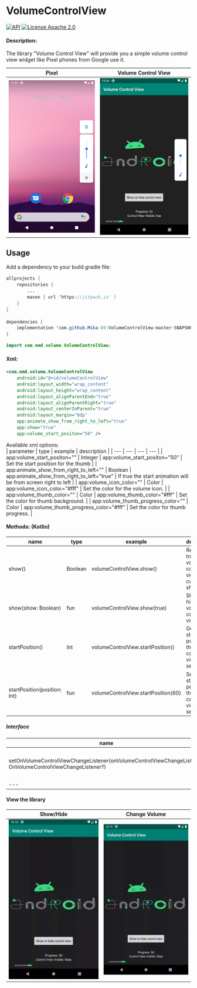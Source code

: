 # VolumeControlView

[![API](https://img.shields.io/badge/API-16%2B-orange.svg?style=flat)](https://android-arsenal.com/api?level=16)
[![License Apache 2.0](https://img.shields.io/badge/License-Apache%202.0-blue.svg?style=true)](http://www.apache.org/licenses/LICENSE-2.0)

#### Description:    
The library "Volume Control View" will provide you a simple volume control view widget like Pixel phones from Google use it.

| Pixel    | Volume Control View |
| ---      | ---      |
| ![Image description](https://github.com/Mika-89/VolumeControlView/blob/master/images/image_pixel.png) | ![Image description](https://github.com/Mika-89/VolumeControlView/blob/master/images/image_library.png) |

## Usage
Add a dependency to your build.gradle file:
```java
allprojects {
    repositories {
	    ...
	    maven { url 'https://jitpack.io' }
    }
}

dependencies {
    implementation 'com.github.Mika-89:VolumeControlView:master-SNAPSHOT'
}
```

```java
import com.nmd.volume.VolumeControlView;
```


#### Xml:    
```xml
<com.nmd.volume.VolumeControlView
    android:id="@+id/volumeControlView"
    android:layout_width="wrap_content"
    android:layout_height="wrap_content"
    android:layout_alignParentEnd="true"
    android:layout_alignParentRight="true"
    android:layout_centerInParent="true"
    android:layout_margin="8dp"
    app:animate_show_from_right_to_left="true"
    app:show="true"
    app:volume_start_positon="50" />
```

Available xml options:   
| parameter    | type | example | description |
| ---          | ---  |  ---    | ---         |
| app:volume_start_positon="" | Integer |  app:volume_start_positon="50" | Set the start position for the thumb |
| app:animate_show_from_right_to_left="" | Boolean | app:animate_show_from_right_to_left="true" | If true the start animation will be from screen right to left |
| app:volume_icon_color="" | Color | app:volume_icon_color="#fff" | Set the color for the volume icon. |
| app:volume_thumb_color="" | Color | app:volume_thumb_color="#fff" | Set the color for thumb background. |
| app:volume_thumb_progress_color="" | Color | app:volume_thumb_progress_color="#fff" | Set the color for thumb progress. |

#### Methods: (Kotlin)   
| name    | type | example | description |
| ---     | ---  |  ---    | ---         |
| show()  | Boolean | volumeControlView.show() | Returns true if the volume control view is currently shown. |
| show(show: Boolean)  | fun | volumeControlView.show(true) | Show or hide the volume control view. |
| startPosition()  | Int | volumeControlView.startPosition() | Get the start position of the volume control view seekbar. |
| startPosition(position: Int)  | fun | volumeControlView.startPosition(60) | Set the start position of the volume control view seekbar. |

##### Interface
| name    | type | example | description |
| ---     | ---  |  ---    | ---         |
| setOnVolumeControlViewChangeListener(onVolumeControlViewChangeListener: OnVolumeControlViewChangeListener?)  | OnVolumeControlViewChangeListener | volumeControlView.setOnVolumeControlViewChangeListener(onVolumeControlViewChangeListener) | Set the listener for the volume control view. |
| ---     | ---  |  ---    | ---         |

#### View the library
| Show/Hide    | Change Volume |
| ---      | ---      |
| ![Image description](https://github.com/Mika-89/VolumeControlView/blob/master/images/animation1.gif) | ![Image description](https://github.com/Mika-89/VolumeControlView/blob/master/images/animation2.gif) |
